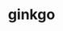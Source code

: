 ---
title: "ginkgo"
layout: cache
categories: [package, v0.18.0]
meta: {"versions": ["1.4.0"], "compilers": ["gcc@=7.5.0"], "oss": ["ubuntu18.04"], "platforms": ["linux"], "targets": ["x86_64"], "stacks": ["e4s", "root"], "num_specs": 2, "num_specs_by_stack": {"root": 2, "e4s": 2}}
spec_details: [{"hash": "oakhhrfxulwre36rrf6p33ipf5umzp7z", "compiler": "gcc@=7.5.0", "versions": ["1.4.0"], "os": "ubuntu18.04", "platform": "linux", "target": "x86_64", "variants": ["build_type=Release", "~cuda", "~develtools", "~full_optimizations", "~hwloc", "~ipo", "~oneapi", "+openmp", "patches=43e571a", "~rocm", "+shared"], "stacks": ["root", "e4s"], "size": "-", "tarball": "https://binaries.spack.io/releases/v0.18.0/build_cache/linux-ubuntu18.04-x86_64/gcc-7.5.0/ginkgo-1.4.0/linux-ubuntu18.04-x86_64-gcc-7.5.0-ginkgo-1.4.0-oakhhrfxulwre36rrf6p33ipf5umzp7z.spack"}, {"hash": "wn2vsg24stwomjhrm32eptiyrgjb5qfr", "compiler": "gcc@=7.5.0", "versions": ["1.4.0"], "os": "ubuntu18.04", "platform": "linux", "target": "x86_64", "variants": ["build_type=Release", "+cuda", "cuda_arch=70", "~develtools", "~full_optimizations", "~hwloc", "~ipo", "~oneapi", "+openmp", "patches=43e571a", "~rocm", "+shared"], "stacks": ["root", "e4s"], "size": "-", "tarball": "https://binaries.spack.io/releases/v0.18.0/build_cache/linux-ubuntu18.04-x86_64/gcc-7.5.0/ginkgo-1.4.0/linux-ubuntu18.04-x86_64-gcc-7.5.0-ginkgo-1.4.0-wn2vsg24stwomjhrm32eptiyrgjb5qfr.spack"}]
---